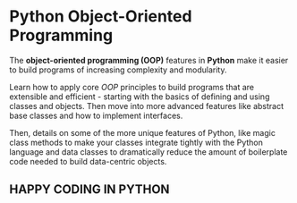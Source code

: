 # Python Object-Oriented Programming

The **object-oriented programming (OOP)** features in **Python** make it easier to build programs of increasing complexity and modularity.

Learn how to apply core _OOP_ principles to build programs that are extensible and efficient - starting with the basics of defining and using classes and objects. Then move into more advanced features like abstract base classes and how to implement interfaces.

Then, details on some of the more unique features of Python, like magic class methods to make your classes integrate tightly with the Python language and data classes to dramatically reduce the amount of boilerplate code needed to build data-centric objects.

## HAPPY CODING IN PYTHON
